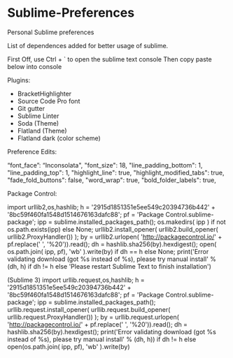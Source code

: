 # Sublime-Preferences
Personal Sublime preferences

List of dependences added for better usage of sublime.

First Off, use Ctrl + ` to open the sublime text console
Then copy paste below into console

Plugins:
- BracketHighlighter
- Source Code Pro font
- Git gutter
- Sublime Linter
- Soda (Theme)
- Flatland (Theme)
- Flatland dark (color scheme)

Preference Edits:

“font_face”: “Inconsolata",
"font_size": 18,
"line_padding_bottom": 1,
"line_padding_top": 1,
"highlight_line": true,
"highlight_modified_tabs": true,
"fade_fold_buttons": false,
"word_wrap": true,
"bold_folder_labels": true,

Package Control:

import urllib2,os,hashlib; 
h = '2915d1851351e5ee549c20394736b442' + '8bc59f460fa1548d1514676163dafc88'; 
pf = 'Package Control.sublime-package'; 
ipp = sublime.installed_packages_path(); 
os.makedirs( ipp ) if not os.path.exists(ipp) else None; 
urllib2.install_opener( urllib2.build_opener( urllib2.ProxyHandler()) ); 
by = urllib2.urlopen( 'http://packagecontrol.io/' + pf.replace(' ', '%20')).read(); 
dh = hashlib.sha256(by).hexdigest(); 
open( os.path.join( ipp, pf), 'wb' ).write(by) if dh == h else None; 
print('Error validating download (got %s instead of %s), please try manual install' % (dh, h) if dh != h else 'Please restart Sublime Text to finish installation')

(Sublime 3)
import urllib.request,os,hashlib; h = '2915d1851351e5ee549c20394736b442' + '8bc59f460fa1548d1514676163dafc88'; pf = 'Package Control.sublime-package'; ipp = sublime.installed_packages_path(); urllib.request.install_opener( urllib.request.build_opener( urllib.request.ProxyHandler()) ); by = urllib.request.urlopen( 'http://packagecontrol.io/' + pf.replace(' ', '%20')).read(); dh = hashlib.sha256(by).hexdigest(); print('Error validating download (got %s instead of %s), please try manual install' % (dh, h)) if dh != h else open(os.path.join( ipp, pf), 'wb' ).write(by)

